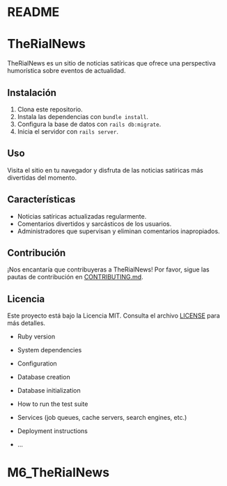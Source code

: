 # README

# TheRialNews

TheRialNews es un sitio de noticias satíricas que ofrece una perspectiva humorística sobre eventos de actualidad.

## Instalación

1. Clona este repositorio.
2. Instala las dependencias con `bundle install`.
3. Configura la base de datos con `rails db:migrate`.
4. Inicia el servidor con `rails server`.

## Uso

Visita el sitio en tu navegador y disfruta de las noticias satíricas más divertidas del momento.

## Características

- Noticias satíricas actualizadas regularmente.
- Comentarios divertidos y sarcásticos de los usuarios.
- Administradores que supervisan y eliminan comentarios inapropiados.

## Contribución

¡Nos encantaría que contribuyeras a TheRialNews! Por favor, sigue las pautas de contribución en [CONTRIBUTING.md](link-to-contributing-file).

## Licencia

Este proyecto está bajo la Licencia MIT. Consulta el archivo [LICENSE](link-to-license-file) para más detalles.


* Ruby version

* System dependencies

* Configuration

* Database creation

* Database initialization

* How to run the test suite

* Services (job queues, cache servers, search engines, etc.)

* Deployment instructions

* ...
# M6_TheRialNews
